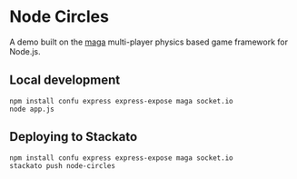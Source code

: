 # Node Circles

A demo built on the [maga](https://github.com/stagas/maga/tree/#readme)
multi-player physics based game framework for Node.js.

## Local development

    npm install confu express express-expose maga socket.io
    node app.js

## Deploying to Stackato

    npm install confu express express-expose maga socket.io
    stackato push node-circles
